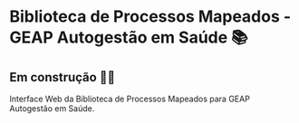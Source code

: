 # Biblioteca de Processos Mapeados - GEAP Autogestão em Saúde 📚

## Em construção 👷‍♂️

Interface Web da Biblioteca de Processos Mapeados para GEAP Autogestão em Saúde.
